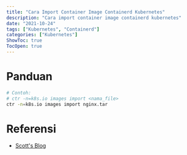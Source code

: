 ```yaml
---
title: "Cara Import Container Image Containerd Kubernetes"
description: "Cara import container image containerd kubernetes"
date: "2021-10-24"
tags: ["Kubernetes", "Containerd"]
categories: ["Kubernetes"]
ShowToc: true
TocOpen: true
---
```


# Panduan
```bash
# Contoh:
# ctr -n=k8s.io images import <nama_file>
ctr -n=k8s.io images import nginx.tar
```

# Referensi
- [Scott's Blog](https://blog.scottlowe.org/2020/01/25/manually-loading-container-images-with-containerd/)